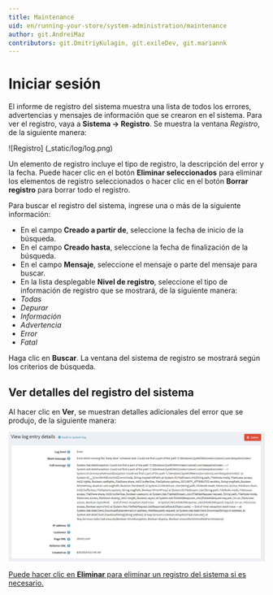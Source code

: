```yaml
---
title: Maintenance
uid: en/running-your-store/system-administration/maintenance
author: git.AndreiMaz
contributors: git.DmitriyKulagin, git.exileDev, git.mariannk
---
```


# Iniciar sesión

El informe de registro del sistema muestra una lista de todos los errores, advertencias y mensajes de información que se crearon en el sistema. Para ver el registro, vaya a **Sistema → Registro**. Se muestra la ventana *Registro*, de la siguiente manera:

![Registro] (_static/log/log.png)

Un elemento de registro incluye el tipo de registro, la descripción del error y la fecha. Puede hacer clic en el botón **Eliminar seleccionados** para eliminar los elementos de registro seleccionados o hacer clic en el botón **Borrar registro** para borrar todo el registro.

Para buscar el registro del sistema, ingrese una o más de la siguiente información:
  * En el campo **Creado a partir de**, seleccione la fecha de inicio de la búsqueda.
  * En el campo **Creado hasta**, seleccione la fecha de finalización de la búsqueda.
  * En el campo **Mensaje**, seleccione el mensaje o parte del mensaje para buscar.
  * En la lista desplegable **Nivel de registro**, seleccione el tipo de información de registro que se mostrará, de la siguiente manera:
  * *Todas*
  * *Depurar*
  * *Información*
  * *Advertencia*
  * *Error*
  * *Fatal*

Haga clic en **Buscar**. La ventana del sistema de registro se mostrará según los criterios de búsqueda.

## Ver detalles del registro del sistema

Al hacer clic en **Ver**, se muestran detalles adicionales del error que se produjo, de la siguiente manera:

![Entrada-de-registro-Detalles](_static/log/log-details.jpg)

[Puede hacer clic en **Eliminar** para eliminar un registro del sistema si es necesario.](https://www.youtube.com/watch?v=CNgTJZoWHTA)
